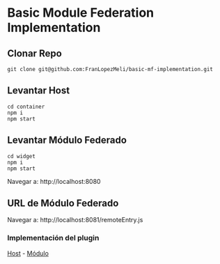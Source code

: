 # Basic Module Federation Implementation

## Clonar Repo

```
git clone git@github.com:FranLopezMeli/basic-mf-implementation.git
```
## Levantar Host
```
cd container
npm i
npm start
```
## Levantar Módulo Federado
```
cd widget
npm i
npm start
```

Navegar a: http://localhost:8080

## URL de Módulo Federado
Navegar a: http://localhost:8081/remoteEntry.js

### Implementación del plugin

[Host](https://github.com/FranLopezMeli/basic-mf-implementation/blob/main/container/config/webpack.dev.js#L15) - 
[Módulo](https://github.com/FranLopezMeli/basic-mf-implementation/blob/main/container/config/webpack.dev.js#L15)
